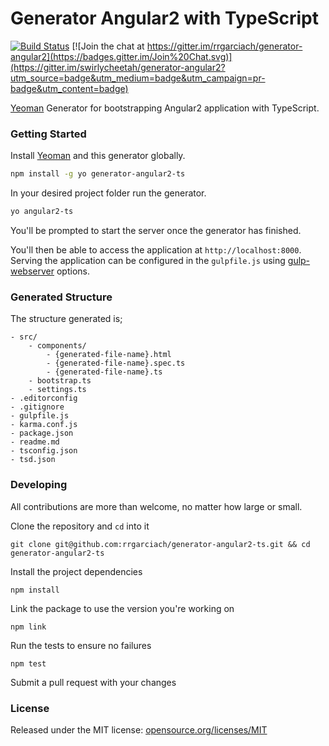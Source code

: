 # Generator Angular2 with TypeScript

[![Build Status](https://secure.travis-ci.org/rrgarciach/generator-angular2.png?branch=master)](https://travis-ci.org/rrgarciach/generator-angular2)  [![Join the chat at https://gitter.im/rrgarciach/generator-angular2](https://badges.gitter.im/Join%20Chat.svg)](https://gitter.im/swirlycheetah/generator-angular2?utm_source=badge&utm_medium=badge&utm_campaign=pr-badge&utm_content=badge)

[Yeoman](http://yeoman.io) Generator for bootstrapping Angular2 application with TypeScript.

### Getting Started

Install [Yeoman](http://yeoman.io) and this generator globally.

```bash
npm install -g yo generator-angular2-ts
```

In your desired project folder run the generator.

```bash
yo angular2-ts
```

You'll be prompted to start the server once the generator has finished.

You'll then be able to access the application at `http://localhost:8000`. Serving the application can be configured in the `gulpfile.js` using [gulp-webserver](https://www.npmjs.com/package/gulp-webserver) options.

### Generated Structure

The structure generated is;

```
- src/
	- components/
		- {generated-file-name}.html
		- {generated-file-name}.spec.ts
		- {generated-file-name}.ts
	- bootstrap.ts
	- settings.ts
- .editorconfig 
- .gitignore
- gulpfile.js
- karma.conf.js
- package.json
- readme.md
- tsconfig.json
- tsd.json
```

### Developing

All contributions are more than welcome, no matter how large or small.

Clone the repository and `cd` into it

`git clone git@github.com:rrgarciach/generator-angular2-ts.git && cd generator-angular2-ts`

Install the project dependencies

`npm install`

Link the package to use the version you're working on

`npm link`

Run the tests to ensure no failures

`npm test`

Submit a pull request with your changes

### License

Released under the MIT license: [opensource.org/licenses/MIT](http://opensource.org/licenses/MIT)
